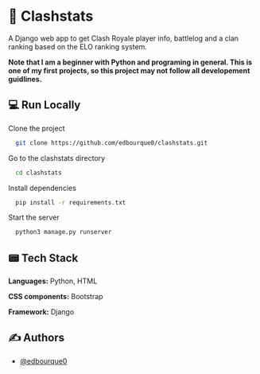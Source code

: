 
# 🏰 Clashstats

A Django web app to get Clash Royale player info, battlelog and a clan ranking based on the ELO ranking system.

**Note that I am a beginner with Python and programing in general. This is one of my first projects, so this project may not follow all developement guidlines.**





## 💻 Run Locally

Clone the project

```bash
  git clone https://github.com/edbourque0/clashstats.git
```

Go to the clashstats directory

```bash
  cd clashstats
```

Install dependencies

```bash
  pip install -r requirements.txt
```

Start the server

```bash
  python3 manage.py runserver
```


## 📟 Tech Stack

**Languages:** Python, HTML

**CSS components:** Bootstrap

**Framework:** Django


## ✍️ Authors

- [@edbourque0](https://www.github.com/edbourque0)

